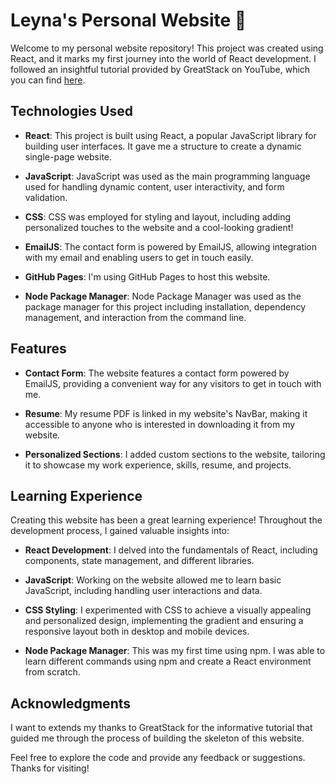 # Leyna's Personal Website 👋

Welcome to my personal website repository! This project was created using React, and it marks my first journey into the world of React development. I followed an insightful tutorial provided by GreatStack on YouTube, which you can find [here](https://www.youtube.com/watch?v=4ag1LsgIUc0).

## Technologies Used

- **React**: This project is built using React, a popular JavaScript library for building user interfaces. It gave me a structure to create a dynamic single-page website.

- **JavaScript**: JavaScript was used as the main programming language used for handling dynamic content, user interactivity, and form validation.

- **CSS**: CSS was employed for styling and layout, including adding personalized touches to the website and a cool-looking gradient!

- **EmailJS**: The contact form is powered by EmailJS, allowing integration with my email and enabling users to get in touch easily.

- **GitHub Pages**: I'm using GitHub Pages to host this website.

- **Node Package Manager**: Node Package Manager was used as the package manager for this project including installation, dependency management, and interaction from the command line.

## Features

- **Contact Form**: The website features a contact form powered by EmailJS, providing a convenient way for any visitors to get in touch with me.

- **Resume**: My resume PDF is linked in my website's NavBar, making it accessible to anyone who is interested in downloading it from my website.

- **Personalized Sections**: I added custom sections to the website, tailoring it to showcase my work experience, skills, resume, and projects.

## Learning Experience

Creating this website has been a great learning experience! Throughout the development process, I gained valuable insights into:

- **React Development**: I delved into the fundamentals of React, including components, state management, and different libraries.

- **JavaScript**: Working on the website allowed me to learn basic JavaScript, including handling user interactions and data.

- **CSS Styling**: I experimented with CSS to achieve a visually appealing and personalized design, implementing the gradient and ensuring a responsive layout both in desktop and mobile devices.

- **Node Package Manager**: This was my first time using npm. I was able to learn different commands using npm and create a React environment from scratch.

## Acknowledgments

I want to extends my thanks to GreatStack for the informative tutorial that guided me through the process of building the skeleton of this website.

Feel free to explore the code and provide any feedback or suggestions. Thanks for visiting!